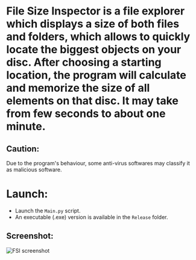 # File Size Inspector is a file explorer which displays a size of both files and folders, which allows to quickly locate the biggest objects on your disc. After choosing a starting location, the program will calculate and memorize the size of all elements on that disc. It may take from few seconds to about one minute.

## Caution:  
Due to the program's behaviour, some anti-virus softwares may classify it as malicious software.

# Launch:  
* Launch the ```Main.py``` script.
* An executable (.exe) version is available in the ```Release``` folder.

## Screenshot:  
![FSI screenshot](https://user-images.githubusercontent.com/71539614/99140387-e6181600-2641-11eb-935b-e13804a9527c.png)
